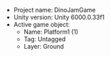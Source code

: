 <!-- UNITY CODE ASSIST INSTRUCTIONS START -->
- Project name: DinoJamGame
- Unity version: Unity 6000.0.33f1
- Active game object:
  - Name: Platform1 (1)
  - Tag: Untagged
  - Layer: Ground
<!-- UNITY CODE ASSIST INSTRUCTIONS END -->